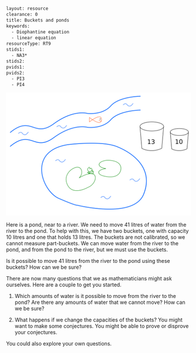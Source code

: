 ````
layout: resource
clearance: 0
title: Buckets and ponds
keywords:
  - Diophantine equation
  - linear equation
resourceType: RT9
stids1:
  - NA3*
stids2:
pvids1:
pvids2:
  - PI3
  - PI4

````

![River and pond](river.png)

Here is a pond, near to a river.  We need to move 41 litres of water from the river to the pond.  To help with this, we have two buckets, one with capacity 10 litres and one that holds 13 litres.  The buckets are not calibrated, so we cannot measure part-buckets.  We can move water from the river to the pond, and from the pond to the river, but we must use the buckets.

Is it possible to move 41 litres from the river to the pond using these buckets?  How can we be sure?

There are now many questions that we as mathematicians might ask ourselves.  Here are a couple to get you started.

1.  Which amounts of water is it possible to move from the river to the pond?  Are there any amounts of water that we cannot move?  How can we be sure?

1.  What happens if we change the capacities of the buckets?  You might want to make some conjectures.  You might be able to prove or disprove your conjectures.

You could also explore your own questions.